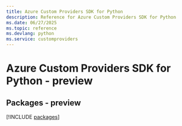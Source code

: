 ```yaml
---
title: Azure Custom Providers SDK for Python
description: Reference for Azure Custom Providers SDK for Python
ms.date: 06/27/2025
ms.topic: reference
ms.devlang: python
ms.service: customproviders
---
```

# Azure Custom Providers SDK for Python - preview
## Packages - preview
[!INCLUDE [packages](custom-providers-index.md)]